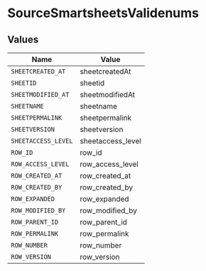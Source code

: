 # SourceSmartsheetsValidenums


## Values

| Name                | Value               |
| ------------------- | ------------------- |
| `SHEETCREATED_AT`   | sheetcreatedAt      |
| `SHEETID`           | sheetid             |
| `SHEETMODIFIED_AT`  | sheetmodifiedAt     |
| `SHEETNAME`         | sheetname           |
| `SHEETPERMALINK`    | sheetpermalink      |
| `SHEETVERSION`      | sheetversion        |
| `SHEETACCESS_LEVEL` | sheetaccess_level   |
| `ROW_ID`            | row_id              |
| `ROW_ACCESS_LEVEL`  | row_access_level    |
| `ROW_CREATED_AT`    | row_created_at      |
| `ROW_CREATED_BY`    | row_created_by      |
| `ROW_EXPANDED`      | row_expanded        |
| `ROW_MODIFIED_BY`   | row_modified_by     |
| `ROW_PARENT_ID`     | row_parent_id       |
| `ROW_PERMALINK`     | row_permalink       |
| `ROW_NUMBER`        | row_number          |
| `ROW_VERSION`       | row_version         |